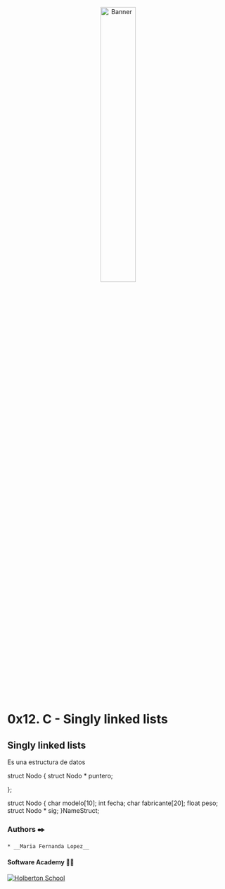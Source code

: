 <p align="center"><img src='https://marketing4ecommerce.net/wp-content/uploads/2018/06/GitHub-logo-2-imagen.jpg' alt='Banner' width=40%></p>

# 0x12. C - Singly linked lists

## Singly linked lists

Es una estructura de datos



struct Nodo {
    struct Nodo * puntero;

};

struct Nodo {
    char modelo[10];
    int fecha;
    char fabricante[20];
    float peso;
    struct Nodo * sig;
}NameStruct;

### Authors :black_nib:

    * __Maria Fernanda Lopez__

#### Software Academy 👨‍💻

<p aling="center">
<a href="https://www.holbertonschool.com" target="_blank">
<img src="http://www.holbertonschool.com/holberton-logo.png" alt="Holberton School"  /></a>
</p>
